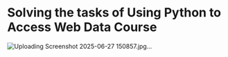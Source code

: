 # Solving the tasks of Using Python to Access Web Data Course
![Uploading Screenshot 2025-06-27 150857.jpg…]()
